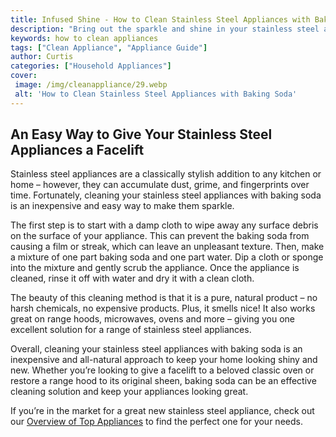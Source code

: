 ```yaml
---
title: Infused Shine - How to Clean Stainless Steel Appliances with Baking Soda
description: "Bring out the sparkle and shine in your stainless steel appliances with this baking soda solution Learn the simple tricks that will make cleaning your appliances a breeze"
keywords: how to clean appliances
tags: ["Clean Appliance", "Appliance Guide"]
author: Curtis
categories: ["Household Appliances"]
cover: 
 image: /img/cleanappliance/29.webp
 alt: 'How to Clean Stainless Steel Appliances with Baking Soda'
---
```

## An Easy Way to Give Your Stainless Steel Appliances a Facelift

Stainless steel appliances are a classically stylish addition to any kitchen or home – however, they can accumulate dust, grime, and fingerprints over time. Fortunately, cleaning your stainless steel appliances with baking soda is an inexpensive and easy way to make them sparkle. 

The first step is to start with a damp cloth to wipe away any surface debris on the surface of your appliance. This can prevent the baking soda from causing a film or streak, which can leave an unpleasant texture. Then, make a mixture of one part baking soda and one part water. Dip a cloth or sponge into the mixture and gently scrub the appliance. Once the appliance is cleaned, rinse it off with water and dry it with a clean cloth. 

The beauty of this cleaning method is that it is a pure, natural product – no harsh chemicals, no expensive products. Plus, it smells nice! It also works great on range hoods, microwaves, ovens and more – giving you one excellent solution for a range of stainless steel appliances. 

Overall, cleaning your stainless steel appliances with baking soda is an inexpensive and all-natural approach to keep your home looking shiny and new. Whether you’re looking to give a facelift to a beloved classic oven or restore a range hood to its original sheen, baking soda can be an effective cleaning solution and keep your appliances looking great. 

If you’re in the market for a great new stainless steel appliance, check out our [Overview of Top Appliances](./pages/aplliance-overview) to find the perfect one for your needs.
